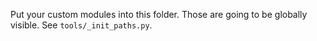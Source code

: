 Put your custom modules into this folder. Those are going to be globally visible. See `tools/_init_paths.py`.
